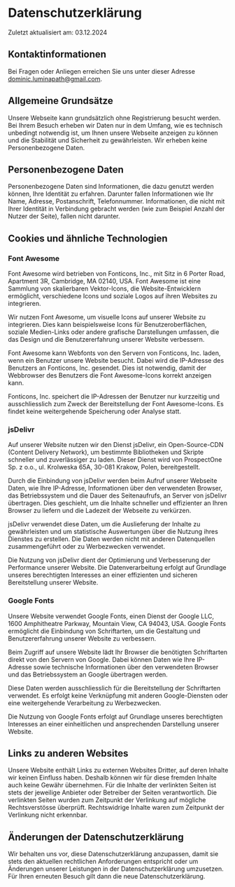 # Datenschutzerklärung

Zuletzt aktualisiert am: 03.12.2024

## Kontaktinformationen

Bei Fragen oder Anliegen erreichen Sie uns unter dieser Adresse [dominic.luminapath@gmail.com](mailto:dominic.luminpath@gmail.com).

## Allgemeine Grundsätze

Unsere Webseite kann grundsätzlich ohne Registrierung besucht werden. Bei Ihrem Besuch erheben wir Daten nur in dem Umfang, wie es technisch unbedingt notwendig ist, um Ihnen unsere Webseite anzeigen zu können und die Stabilität und Sicherheit zu gewährleisten. Wir erheben keine Personenbezogene Daten.

## Personenbezogene Daten

Personenbezogene Daten sind Informationen, die dazu genutzt werden können, Ihre Identität zu erfahren. Darunter fallen Informationen wie Ihr Name, Adresse, Postanschrift, Telefonnummer. Informationen, die nicht mit Ihrer Identität in Verbindung gebracht werden (wie zum Beispiel Anzahl der Nutzer der Seite), fallen nicht darunter.

<!-- ## Welche Rechte haben Sie?

### Auskunftsrecht

Sie können jederzeit eine Auskunft über die von uns über Sie gespeicherten Daten verlangen. Wir bitten Sie, Ihr Auskunftsgesuch zusammen mit einem Identitätsnachweis an [dominic.luminapath@gmail.com](mailto:dominic.luminpath@gmail.com) zu senden.

Sie haben ausserdem das Recht, Ihre Daten in einem gängigen Dateiformat zu erhalten, wenn wir Ihre Daten automatisiert bearbeiten, und wenn:

- Sie Ihre Einwilligung für die Bearbeitung dieser Daten erteilt haben
- Sie Daten im Zusammenhang mit dem Abschluss oder der Abwicklung eines Vertrags bekannt gegeben haben.

Wir können die Auskunft bzw. Datenherausgabe einschränken oder verweigern, wenn dies unseren gesetzlichen Verpflichtungen, berechtigten eigenen oder öffentlichen Interessen oder Interessen einer Drittperson entgegensteht.

Die Bearbeitung Ihres Gesuchs unterliegt der gesetzlichen Bearbeitungsfrist von 30 Tagen. Diese Frist dürfen wir jedoch aufgrund von hohem Anfragevolumen, aus rechtlichen oder technischen Gründen oder weil wir nähere Angaben von Ihnen benötigen, verlängern. Sie werden über die Fristverlängerung rechtzeitig mindestens in Textform informiert.

### Löschung und Berichtigung

Sie haben jederzeit die Möglichkeit, die Löschung oder Berichtigung Ihrer Daten zu verlangen. Wir können das Gesuch abweisen, wenn gesetzliche Vorschriften uns zur längeren bzw. unveränderten Aufbewahrung verpflichten oder ein Erlaubnistatbestand Ihrem Gesuch entgegensteht.

Bitte beachten Sie, dass die Ausübung Ihrer Rechte unter Umständen im Konflikt mit vertraglichen Abmachungen stehen und entsprechende Auswirkungen auf die Vertragsdurchführung haben kann (z.B. vorzeitige Vertragsauflösung oder Kostenfolgen). -->

## Cookies und ähnliche Technologien

### Font Awesome

Font Awesome wird betrieben von Fonticons, Inc., mit Sitz in 6 Porter Road, Apartment 3R, Cambridge, MA 02140, USA. Font Awesome ist eine Sammlung von skalierbaren Vektor-Icons, die Website-Entwicklern ermöglicht, verschiedene Icons und soziale Logos auf ihren Websites zu integrieren.

Wir nutzen Font Awesome, um visuelle Icons auf unserer Website zu integrieren. Dies kann beispielsweise Icons für Benutzeroberflächen, soziale Medien-Links oder andere grafische Darstellungen umfassen, die das Design und die Benutzererfahrung unserer Website verbessern.

Font Awesome kann Webfonts von den Servern von Fonticons, Inc. laden, wenn ein Benutzer unsere Website besucht. Dabei wird die IP-Adresse des Benutzers an Fonticons, Inc. gesendet. Dies ist notwendig, damit der Webbrowser des Benutzers die Font Awesome-Icons korrekt anzeigen kann.

Fonticons, Inc. speichert die IP-Adressen der Benutzer nur kurzzeitig und ausschliesslich zum Zweck der Bereitstellung der Font Awesome-Icons. Es findet keine weitergehende Speicherung oder Analyse statt.

### jsDelivr

Auf unserer Website nutzen wir den Dienst jsDelivr, ein Open-Source-CDN (Content Delivery Network), um bestimmte Bibliotheken und Skripte schneller und zuverlässiger zu laden. Dieser Dienst wird von ProspectOne Sp. z o.o., ul. Krolweska 65A, 30-081 Krakow, Polen, bereitgestellt.

Durch die Einbindung von jsDelivr werden beim Aufruf unserer Webseite Daten, wie Ihre IP-Adresse, Informationen über den verwendeten Browser, das Betriebssystem und die Dauer des Seitenaufrufs, an Server von jsDelivr übertragen. Dies geschieht, um die Inhalte schneller und effizienter an Ihren Browser zu liefern und die Ladezeit der Webseite zu verkürzen.

jsDelivr verwendet diese Daten, um die Auslieferung der Inhalte zu gewährleisten und um statistische Auswertungen über die Nutzung ihres Dienstes zu erstellen. Die Daten werden nicht mit anderen Datenquellen zusammengeführt oder zu Werbezwecken verwendet.

Die Nutzung von jsDelivr dient der Optimierung und Verbesserung der Performance unserer Website. Die Datenverarbeitung erfolgt auf Grundlage unseres berechtigten Interesses an einer effizienten und sicheren Bereitstellung unserer Website.

### Google Fonts

Unsere Website verwendet Google Fonts, einen Dienst der Google LLC, 1600 Amphitheatre Parkway, Mountain View, CA 94043, USA. Google Fonts ermöglicht die Einbindung von Schriftarten, um die Gestaltung und Benutzererfahrung unserer Website zu verbessern.

Beim Zugriff auf unsere Website lädt Ihr Browser die benötigten Schriftarten direkt von den Servern von Google. Dabei können Daten wie Ihre IP-Adresse sowie technische Informationen über den verwendeten Browser und das Betriebssystem an Google übertragen werden.

Diese Daten werden ausschliesslich für die Bereitstellung der Schriftarten verwendet. Es erfolgt keine Verknüpfung mit anderen Google-Diensten oder eine weitergehende Verarbeitung zu Werbezwecken.

Die Nutzung von Google Fonts erfolgt auf Grundlage unseres berechtigten Interesses an einer einheitlichen und ansprechenden Darstellung unserer Website.

## Links zu anderen Websites

Unsere Website enthält Links zu externen Websites Dritter, auf deren Inhalte wir keinen Einfluss haben. Deshalb können wir für diese fremden Inhalte auch keine Gewähr übernehmen. Für die Inhalte der verlinkten Seiten ist stets der jeweilige Anbieter oder Betreiber der Seiten verantwortlich. Die verlinkten Seiten wurden zum Zeitpunkt der Verlinkung auf mögliche Rechtsverstösse überprüft. Rechtswidrige Inhalte waren zum Zeitpunkt der Verlinkung nicht erkennbar.

## Änderungen der Datenschutzerklärung

Wir behalten uns vor, diese Datenschutzerklärung anzupassen, damit sie stets den aktuellen rechtlichen Anforderungen entspricht oder um Änderungen unserer Leistungen in der Datenschutzerklärung umzusetzen. Für Ihren erneuten Besuch gilt dann die neue Datenschutzerklärung.
